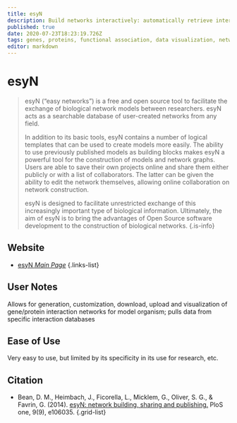 ```yaml
---
title: esyN
description: Build networks interactively: automatically retrieve interaction data and build a network.
published: true
date: 2020-07-23T18:23:19.726Z
tags: genes, proteins, functional association, data visualization, network, interaction, protein-protein
editor: markdown
---
```


# esyN

> esyN (“easy networks”) is a free and open source tool to facilitate the exchange of biological network models between researchers. esyN acts as a searchable database of user-created networks from any field. 
>
> In addition to its basic tools, esyN contains a number of logical templates that can be used to create models more easily. The ability to use previously published models as building blocks makes esyN a powerful tool for the construction of models and network graphs. Users are able to save their own projects online and share them either publicly or with a list of collaborators. The latter can be given the ability to edit the network themselves, allowing online collaboration on network construction.
>
> esyN is designed to facilitate unrestricted exchange of this increasingly important type of biological information. Ultimately, the aim of esyN is to bring the advantages of Open Source software development to the construction of biological networks.
{.is-info}

 

## Website 

- [esyN *Main Page*](http://www.esyn.org/index.php)
 {.links-list}

## User Notes
Allows for generation, customization, download, upload and visualization of gene/protein interaction networks for model organism; pulls data from specific interaction databases

## Ease of Use
Very easy to use, but limited by its specificity in its use for research, etc.


## Citation 

- Bean, D. M., Heimbach, J., Ficorella, L., Micklem, G., Oliver, S. G., & Favrin, G. (2014). [esyN: network building, sharing and publishing.](https://journals.plos.org/plosone/article?id=10.1371/journal.pone.0106035) PloS one, 9(9), e106035.
{.grid-list}